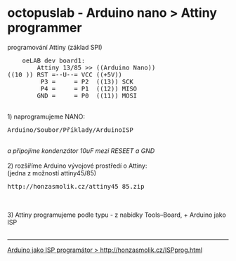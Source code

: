 # octopuslab - Arduino nano > Attiny programmer
programování Attiny (základ SPI)
<pre>
    oeLAB dev board1:
        Attiny 13/85 >> ((Arduino Nano)) 
((10 )) RST =--U--= VCC ((+5V))                   
         P3 =     = P2  ((13)) SCK 
         P4 =     = P1  ((12)) MISO 
        GND =     = P0  ((11)) MOSI 
</pre>
<br />
1) naprogramujeme NANO:<br />
<pre>
Arduino/Soubor/Příklady/ArduinoISP 
</pre>
<br />
<i>a připojíme kondenzátor 10uF mezi RESEET a GND</i><br />
<br />
2) rozšíříme Arduino vývojové prostředí o Attiny:<br />
(jedna z možností attiny45/85)<br />
<pre>
http://honzasmolik.cz/attiny45_85.zip</pre>
<br />
<br />
3) Attiny programujeme podle typu - z nabídky Tools–Board, + Arduino jako ISP 
<br /><br />

<hr />
<a href=http://honzasmolik.cz/ISPprog.html>Arduino jako ISP programátor > http://honzasmolik.cz/ISPprog.html</a><br />

<br />
